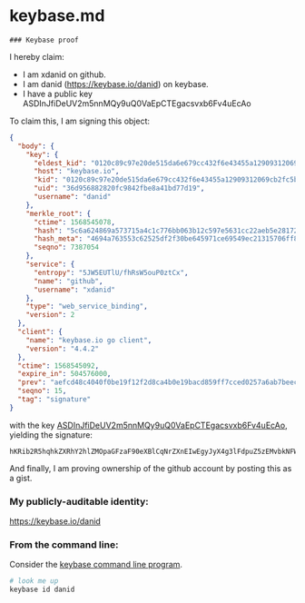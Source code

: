# keybase.md

    ### Keybase proof

I hereby claim:

  * I am xdanid on github.
  * I am danid (https://keybase.io/danid) on keybase.
  * I have a public key ASDInJfiDeUV2m5nnMQy9uQ0VaEpCTEgacsvxb6Fv4uEcAo

To claim this, I am signing this object:

```json
{
  "body": {
    "key": {
      "eldest_kid": "0120c89c97e20de515da6e679cc432f6e43455a12909312069cb2fc5be85bf8b84700a",
      "host": "keybase.io",
      "kid": "0120c89c97e20de515da6e679cc432f6e43455a12909312069cb2fc5be85bf8b84700a",
      "uid": "36d956882820fc9842fbe8a41bd77d19",
      "username": "danid"
    },
    "merkle_root": {
      "ctime": 1568545078,
      "hash": "5c6a624869a573715a4c1c776bb063b12c597e5631cc22aeb5e281727827bec2269b0a79fc28f71ad1e9451bde77b40c012108f42c4577a6db10b9d2cc80ace7",
      "hash_meta": "4694a763553c62525df2f30be645971ce69549ec21315706ff8379e773bdeda4",
      "seqno": 7387054
    },
    "service": {
      "entropy": "5JW5EUTlU/fhRsW5ouP0ztCx",
      "name": "github",
      "username": "xdanid"
    },
    "type": "web_service_binding",
    "version": 2
  },
  "client": {
    "name": "keybase.io go client",
    "version": "4.4.2"
  },
  "ctime": 1568545092,
  "expire_in": 504576000,
  "prev": "aefcd48c4040f0be19f12f2d8ca4b0e19bacd859ff7cced0257a6ab7beec050c",
  "seqno": 15,
  "tag": "signature"
}
```

with the key [ASDInJfiDeUV2m5nnMQy9uQ0VaEpCTEgacsvxb6Fv4uEcAo](https://keybase.io/danid), yielding the signature:

```
hKRib2R5hqhkZXRhY2hlZMOpaGFzaF90eXBlCqNrZXnEIwEgyJyX4g3lFdpuZ5zEMvbkNFWhKQkxIGnLL8W+hb+LhHAKp3BheWxvYWTESpcCD8QgrvzUjEBA8L4Z8S8tjKSw4Zus2Fn/fM7QJXpqt77sBQzEIIx/KfmoPne+lzDRrcI+QK++ARinY/7qZotFA8HKbZm5AgHCo3NpZ8RAg3xLGGEVRk+/gEwcUGIxZnStvhlEoFXhQnLdu9bRNjzwXd9f5iXju+nqTaK1gAnv+6IyN24OoR7o2bSGgR/8DahzaWdfdHlwZSCkaGFzaIKkdHlwZQildmFsdWXEINZ3DwxGcjXb02PK76M3MdQnCCWXcwSftWYFusw0HPOdo3RhZ80CAqd2ZXJzaW9uAQ==

```

And finally, I am proving ownership of the github account by posting this as a gist.

### My publicly-auditable identity:

https://keybase.io/danid

### From the command line:

Consider the [keybase command line program](https://keybase.io/download).

```bash
# look me up
keybase id danid
```

